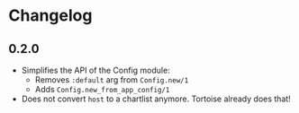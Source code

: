 # Changelog

## 0.2.0

* Simplifies the API of the Config module:
  * Removes `:default` arg from `Config.new/1`
  * Adds `Config.new_from_app_config/1`
* Does not convert `host` to a chartlist anymore. Tortoise already does that!
